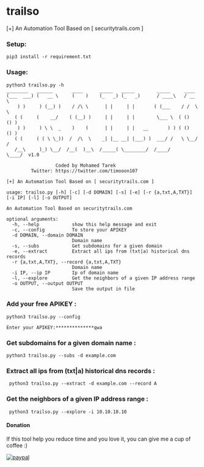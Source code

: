 # trailso
[+] An Automation Tool Based on [ securitytrails.com ]
### Setup:
```
pip3 install -r requirement.txt
```

### Usage:
```
python3 trailso.py -h
________   ______       ____      _____   _____        _____     ____
(___  ___) (   __ \     (    )    (_   _) (_   _)      / ____\   / __ \
    ) )     ) (__) )    / /\ \      | |     | |       ( (___    / /  \ \
   ( (     (    __/    ( (__) )     | |     | |        \___ \  ( ()  () )
    ) )     ) \ \  _    )    (      | |     | |   __       ) ) ( ()  () )
   ( (     ( ( \ \_))  /  /\  \    _| |__ __| |___) )  ___/ /   \ \__/ /
   /__\     )_) \__/  /__(  )__\  /_____( \________/  /____/     \____/  v1.0

                  Coded by Mohamed Tarek
         Twitter: https://twitter.com/timooon107

[+] An Automation Tool Based on [ securitytrails.com ]

usage: trailso.py [-h] [-c] [-d DOMAIN] [-s] [-e] [-r {a,txt,A,TXT}] [-i IP] [-l] [-o OUTPUT]

An Automation Tool Based on securitytrails.com

optional arguments:
  -h, --help            show this help message and exit
  -c, --config          To store your APIKEY
  -d DOMAIN, --domain DOMAIN
                        Domain name
  -s, --subs            Get subdomains for a given domain
  -e, --extract         Extract all ips from (txt|a) historical dns records
  -r {a,txt,A,TXT}, --record {a,txt,A,TXT}
                        Domain name
  -i IP, --ip IP        Ip of domain name
  -l, --explore         Get the neighbors of a given IP address range
  -o OUTPUT, --output OUTPUT
                        Save the output in file
```

### Add your free APIKEY :

```
python3 trailso.py --config

Enter your APIKEY:**************qwa
```


###  Get subdomains for a given domain name :
```
python3 trailso.py --subs -d example.com
```

###  Extract all ips from (txt|a) historical dns records :
```
 python3 trailso.py --extract -d example.com --record A
 ```
###  Get the neighbors of a given IP address range :
```
 python3 trailso.py --explore -i 10.10.10.10
 ```
#### Donation
If this tool help you reduce time and you love it, you can give me a cup of coffee :) 

[![paypal](https://www.paypalobjects.com/en_US/i/btn/btn_donateCC_LG.gif)](https://paypal.me/mtarek107)
 




















